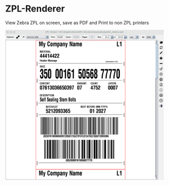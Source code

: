 # ZPL-Renderer
View Zebra ZPL on screen, save as PDF and Print to non ZPL printers

![](images/github/github_zpl_renderer1.png)
